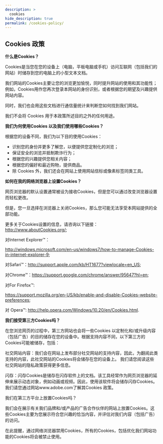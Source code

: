 ```yaml
---
description: >
  cookies
hide_description: true
permalink: /cookies-policy/
---
```


## Cookies 政策

**什么是Cookies？**

Cookies是当您在您的设备上（电脑，平板电脑或手机）访问互联网（包括我们的网站）时储存到您的电脑上的小型文本文档。

我们网站的Cookies主要让您的浏览更加愉悦，同时提升网站的使用和其功能性；例如，Cookies用作您再次登录本网站的身份识别，或者根据您的期望及兴趣提供网站内容。

同时，我们也会用这些文档进行通信量统计来判断您如何找到我们网站。

我们不会将 Cookies 用于本政策所述目的之外的任何用途。

 

**我们为何使用Cookies 以及我们使用哪些Cookies？**

根据您的设备不同，我们为以下目的使用Cookies：

- 识别您的身份并更多了解您，以便提供您定制化的浏览；
- 保证安全的浏览并抵制欺诈行为；
- 根据您的兴趣提供您相关内容；
- 根据您的偏好和最近购物，提供商品。
- 除 Cookies 外，我们还会在网站上使用网站信标或像素标签同类工具。

 

**如何在我的网络浏览器上设置Cookies？**

网页浏览器的默认设置通常被设为接收Cookies，但是您可以通过改变浏览器设置而轻松更改。

但是，您一旦选择在浏览器上关闭Cookies，那么您可能无法享受本网站提供的全部功能。

更多关于Cookies设置的信息，请咨询以下链接：<http://www.aboutCookies.org/>;

对Internet Explorer™：

<http://windows.microsoft.com/en-us/windows7/how-to-manage-Cookies-in-internet-explorer-9>;

对Safari™：<http://support.apple.com/kb/HT1677?viewlocale=en_US>;

对Chrome™：<https://support.google.com/chrome/answer/95647?hl=en>;

对For Firefox™:

<https://support.mozilla.org/en-US/kb/enable-and-disable-Cookies-website-preferences>; 

对 Opera™: <http://help.opera.com/Windows/10.20/en/Cookies.html>.

 

**我们接受第三方Cookies吗？**

在您浏览网页的过程中，第三方网站也会将一些Cookies 以定制化和/或升级内容（包括广告）的目的储存在您的设备中。根据支持内容不同，以下第三方的Cookies可能被储存，包括：

社交网站内容：我们会在网站上发布部分社交网站的支持内容，因此，为翻阅此类支持的内容，此社交网站的Cookies将会储存在您的设备上。
我们请您阅读这些社交网站的隐私政策获得更多信息。

闪存：闪存Cookies是储存在闪存软件上的文档。该工具经常作为网页浏览器的延伸来展示动态对象，例如动画或视频。因此，使用该软件将会储存闪存Cookies。我们请您通过网站www.adobe.com了解其Cookies 政策。


我们在第三方平台上放置Cookies吗？

我们会在展示有关我们品牌和/或产品的广告合作伙伴的网站上放置Cookies。这些Cookies主要为您展示符合您兴趣的恰当内容，并评估对我们内容（包括广告）的访问。

在此提醒，通过网络浏览器禁用Cookies，所有的Cookies，包括优化我们网站功能的Cookies将会被禁止使用。
